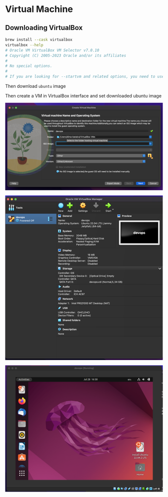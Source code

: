 # Virtual Machine

## Downloading VirtualBox

```bash
brew install --cask virtualbox
virtualbox --help
# Oracle VM VirtualBox VM Selector v7.0.10
# Copyright (C) 2005-2023 Oracle and/or its affiliates
# 
# No special options.
# 
# If you are looking for --startvm and related options, you need to use VirtualBoxVM.
```

Then download `ubuntu` image

Then create a VM in VirtualBox interface and set downloaded ubuntu image

![Creating VM](./img/createvm.png)

![Setup](./img/settings.png)

![VM](./img/ubuntu.png)